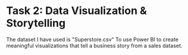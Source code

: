 # Task 2: Data Visualization & Storytelling

The dataset I have used is "Superstore.csv"
To use Power BI to create meaningful visualizations that tell a business story from a sales dataset.
